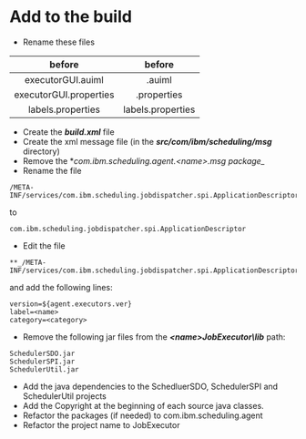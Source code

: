 # Add to the build
- Rename these files  

| before | before |
|:---:|:---:|
| executorGUI.auiml | <name>.auiml |
| executorGUI.properties | <name>.properties  |
| labels.properties | labels<name>.properties |

- Create the **_build.xml_** file
- Create the xml message file (in the **_src/com/ibm/scheduling/msg_** directory)
- Remove the **_com.ibm.scheduling.agent.\<name\>.msg package__*
- Rename the file  
```
/META-INF/services/com.ibm.scheduling.jobdispatcher.spi.ApplicationDescriptor.base  
```  
to  
```
com.ibm.scheduling.jobdispatcher.spi.ApplicationDescriptor  
```
- Edit the file  
```
**_/META-INF/services/com.ibm.scheduling.jobdispatcher.spi.ApplicationDescriptor_**  
```  
and add the following lines:  
```
version=${agent.executors.ver}
label=<name>
category=<category>  
```
- Remove the following jar files from the **_\<name\>JobExecutor\lib_** path:  
```
SchedulerSDO.jar
SchedulerSPI.jar
SchedulerUtil.jar  
```
- Add the java dependencies to the SchedluerSDO, SchedulerSPI and SchedulerUtil projects
- Add the Copyright at the beginning of each source java classes.
- Refactor the packages (if needed) to com.ibm.scheduling.agent
- Refactor the project name to <Executor>JobExecutor